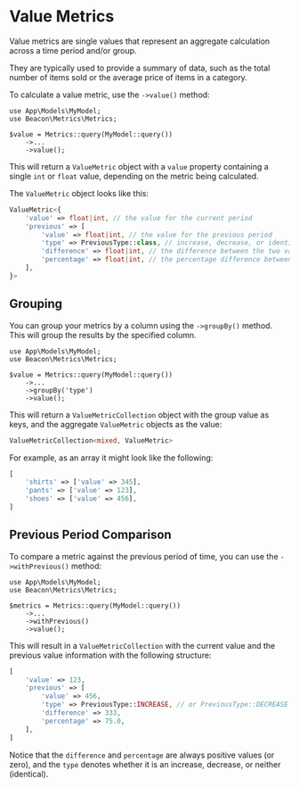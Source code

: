 # Value Metrics

Value metrics are single values that represent an aggregate calculation across a time period and/or group.

They are typically used to provide a summary of data, such as the total number of items sold or the average price of items in a category.

To calculate a value metric, use the `->value()` method:

```php{6}
use App\Models\MyModel;
use Beacon\Metrics\Metrics;

$value = Metrics::query(MyModel::query())
    ->...
    ->value();
```

This will return a `ValueMetric` object with a `value` property containing a single `int` or `float` value, depending on the metric being calculated.

The `ValueMetric` object looks like this:

```php
ValueMetric<{
    'value' => float|int, // the value for the current period
    'previous' => [
        'value' => float|int, // the value for the previous period
        'type' => PreviousType::class, // increase, decrease, or identical
        'difference' => float|int, // the difference between the two values
        'percentage' => float|int, // the percentage difference between the two values
    ],
}>
```

## Grouping

You can group your metrics by a column using the `->groupBy()` method. This will group the results by the specified column.

```php{6}
use App\Models\MyModel;
use Beacon\Metrics\Metrics;

$value = Metrics::query(MyModel::query())
    ->...
    ->groupBy('type')
    ->value();
```

This will return a `ValueMetricCollection` object with the group value as keys, and the aggregate `ValueMetric` objects as the value:

```php
ValueMetricCollection<mixed, ValueMetric>
```

For example, as an array it might look like the following:

```php
[
    'shirts' => ['value' => 345],
    'pants' => ['value' => 123],
    'shoes' => ['value' => 456],
]
```

## Previous Period Comparison

To compare a metric against the previous period of time, you can use the `->withPrevious()` method:

```php{6}
use App\Models\MyModel;
use Beacon\Metrics\Metrics;

$metrics = Metrics::query(MyModel::query())
    ->...
    ->withPrevious()
    ->value();
``` 

This will result in a `ValueMetricCollection` with the current value and the previous value information with the following structure:

```php
[
    'value' => 123,
    'previous' => [
        'value' => 456,
        'type' => PreviousType::INCREASE, // or PreviousType::DECREASE or PreviousType::IDENTICAL
        'difference' => 333,
        'percentage' => 75.0,
    ],
]
```

Notice that the `difference` and `percentage` are always positive values (or zero), and the `type` denotes whether it is an increase, decrease, or neither (identical).
